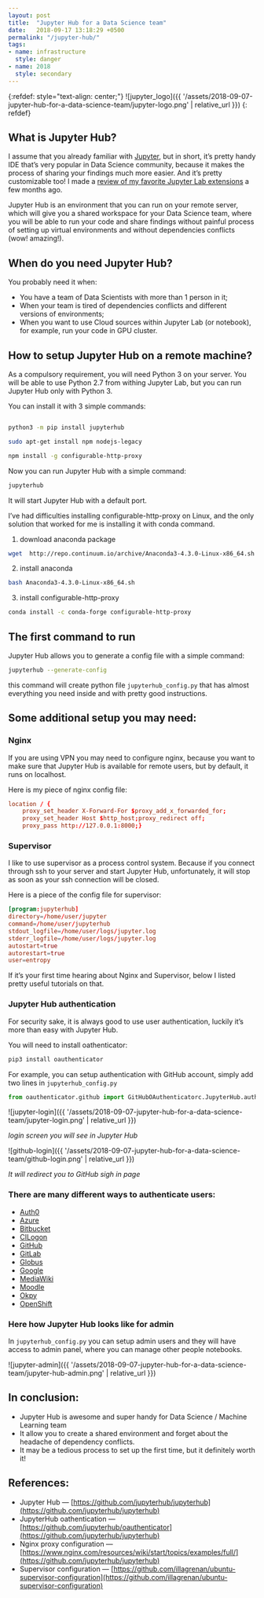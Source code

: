 ```yaml
---
layout: post
title:  "Jupyter Hub for a Data Science team"
date:   2018-09-17 13:18:29 +0500
permalink: "/jupyter-hub/"
tags:
- name: infrastructure
  style: danger
- name: 2018
  style: secondary
---
```


{:refdef: style="text-align: center;"}
![jupyter_logo]({{ '/assets/2018-09-07-jupyter-hub-for-a-data-science-team/jupyter-logo.png' | relative_url }})
{: refdef}

## What is Jupyter Hub?

I assume that you already familiar with [Jupyter](https://jupyter.org/), but in short, it’s pretty handy IDE that’s very popular in Data Science community, because it makes the process of sharing your findings much more easier. And it’s pretty customizable too! I made a [review of my favorite Jupyter Lab extensions](https://subpath.github.io/data-blog/jupyter-lab-extensions/) a few months ago.


Jupyter Hub is an environment that you can run on your remote server, which will give you a shared workspace for your Data Science team, where you will be able to run your code and share findings without painful process of setting up virtual environments and without dependencies conflicts (wow! amazing!).


## When do you need Jupyter Hub?


You probably need it when:

* You have a team of Data Scientists with more than 1 person in it;
* When your team is tired of dependencies conflicts and different versions of environments;
* When you want to use Cloud sources within Jupyter Lab (or notebook), for example, run your code in GPU cluster.

## How to setup Jupyter Hub on a remote machine?

As a compulsory requirement, you will need Python 3 on your server. You will be able to use Python 2.7 from withing Jupyter Lab, but you can run Jupyter Hub only with Python 3.

You can install it with 3 simple commands:

```bash

python3 -m pip install jupyterhub

sudo apt-get install npm nodejs-legacy

npm install -g configurable-http-proxy
```

Now you can run Jupyter Hub with a simple command:

```bash
jupyterhub
```

It will start Jupyter Hub with a default port.

I’ve had difficulties installing configurable-http-proxy on Linux, and the only solution that worked for me is installing it with conda command.

1. download anaconda package
```bash
wget  http://repo.continuum.io/archive/Anaconda3-4.3.0-Linux-x86_64.sh
```
2. install anaconda
```bash
bash Anaconda3-4.3.0-Linux-x86_64.sh
```
3. install configurable-http-proxy
```bash
conda install -c conda-forge configurable-http-proxy
```

## The first command to run

Jupyter Hub allows you to generate a config file with a simple command:
```bash
jupyterhub --generate-config
```

this command will create python file `jupyterhub_config.py` that has almost everything you need inside and with pretty good instructions.


## Some additional setup you may need:

### Nginx

If you are using VPN you may need to configure nginx, because you want to make sure that Jupyter Hub is available for remote users, but by default, it runs on localhost.

Here is my piece of nginx config file:

```conf
location / {
    proxy_set_header X-Forward-For $proxy_add_x_forwarded_for;
    proxy_set_header Host $http_host;proxy_redirect off;
    proxy_pass http://127.0.0.1:8000;}
```

### Supervisor

I like to use supervisor as a process control system. Because if you connect through ssh to your server and start Jupyter Hub, unfortunately, it will stop as soon as your ssh connection will be closed.

Here is a piece of the config file for supervisor:

```conf
[program:jupyterhub]
directory=/home/user/jupyter
command=/home/user/jupyterhub
stdout_logfile=/home/user/logs/jupyter.log
stderr_logfile=/home/user/logs/jupyter.log
autostart=true
autorestart=true
user=entropy
```

If it’s your first time hearing about Nginx and Supervisor, below I listed pretty useful tutorials on that.

### Jupyter Hub authentication

For security sake, it is always good to use user authentication, luckily it’s more than easy with Jupyter Hub.

You will need to install oathenticator:
```bash
pip3 install oauthenticator
```

For example, you can setup authentication with GitHub account, simply add two lines in `jupyterhub_config.py`

```python
from oauthenticator.github import GitHubOAuthenticatorc.JupyterHub.authenticator_class = GitHubOAuthenticator
```

![jupyter-login]({{ '/assets/2018-09-07-jupyter-hub-for-a-data-science-team/jupyter-login.png' | relative_url }})

*login screen you will see in Jupyter Hub*


![github-login]({{ '/assets/2018-09-07-jupyter-hub-for-a-data-science-team/github-login.png' | relative_url }})

*It will redirect you to GitHub sigh in page*

### There are many different ways to authenticate users:
* [Auth0](https://github.com/jupyterhub/oauthenticator/blob/master/oauthenticator/auth0.py)
* [Azure](https://github.com/jupyterhub/oauthenticator#azure-setup)
* [Bitbucket](https://github.com/jupyterhub/oauthenticator/blob/master/oauthenticator/bitbucket.py)
* [CILogon](https://github.com/jupyterhub/oauthenticator/blob/master/oauthenticator/cilogon.py)
* [GitHub](https://github.com/jupyterhub/oauthenticator#github-setup)
* [GitLab](https://github.com/jupyterhub/oauthenticator#gitlab-setup)
* [Globus](https://github.com/jupyterhub/oauthenticator#globus-setup)
* [Google](https://github.com/jupyterhub/oauthenticator#google-setup)
* [MediaWiki](https://github.com/jupyterhub/oauthenticator/blob/master/oauthenticator/mediawiki.py)
* [Moodle](https://github.com/jupyterhub/oauthenticator#moodle-setup)
* [Okpy](https://github.com/jupyterhub/oauthenticator#okpyauthenticator)
* [OpenShift](https://github.com/jupyterhub/oauthenticator#openshift-setup)



### Here how Jupyter Hub looks like for admin

In `jupyterhub_config.py` you can setup admin users and they will have access to admin panel, where you can manage other people notebooks.

![jupyter-admin]({{ '/assets/2018-09-07-jupyter-hub-for-a-data-science-team/jupyter-hub-admin.png' | relative_url }})

## In conclusion:

* Jupyter Hub is awesome and super handy for Data Science / Machine Learning team
* It allow you to create a shared environment and forget about the headache of dependency conflicts.
* It may be a tedious process to set up the first time, but it definitely worth it!

## References:

* Jupyter Hub — [https://github.com/jupyterhub/jupyterhub](https://github.com/jupyterhub/jupyterhub)
* JupyterHub oathentication — [https://github.com/jupyterhub/oauthenticator](https://github.com/jupyterhub/jupyterhub)
* Nginx proxy configuration — [https://www.nginx.com/resources/wiki/start/topics/examples/full/](https://github.com/jupyterhub/jupyterhub)
* Supervisor configuration — [https://github.com/illagrenan/ubuntu-supervisor-configuration](https://github.com/illagrenan/ubuntu-supervisor-configuration)